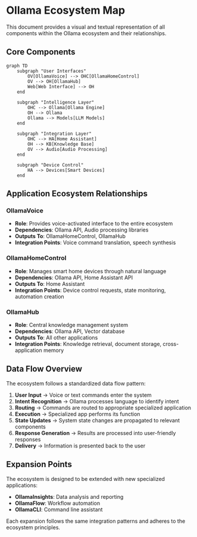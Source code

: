 # Ollama Ecosystem Map

This document provides a visual and textual representation of all components within the Ollama ecosystem and their relationships.

## Core Components

```mermaid
graph TD
    subgraph "User Interfaces"
        OV[OllamaVoice] --> OHC[OllamaHomeControl]
        OV --> OH[OllamaHub]
        Web[Web Interface] --> OH
    end
    
    subgraph "Intelligence Layer"
        OHC --> Ollama[Ollama Engine]
        OH --> Ollama
        Ollama --> Models[LLM Models]
    end
    
    subgraph "Integration Layer"
        OHC --> HA[Home Assistant]
        OH --> KB[Knowledge Base]
        OV --> Audio[Audio Processing]
    end
    
    subgraph "Device Control"
        HA --> Devices[Smart Devices]
    end
```

## Application Ecosystem Relationships

### OllamaVoice
- **Role**: Provides voice-activated interface to the entire ecosystem
- **Dependencies**: Ollama API, Audio processing libraries
- **Outputs To**: OllamaHomeControl, OllamaHub
- **Integration Points**: Voice command translation, speech synthesis

### OllamaHomeControl
- **Role**: Manages smart home devices through natural language
- **Dependencies**: Ollama API, Home Assistant API
- **Outputs To**: Home Assistant
- **Integration Points**: Device control requests, state monitoring, automation creation

### OllamaHub
- **Role**: Central knowledge management system
- **Dependencies**: Ollama API, Vector database
- **Outputs To**: All other applications
- **Integration Points**: Knowledge retrieval, document storage, cross-application memory

## Data Flow Overview

The ecosystem follows a standardized data flow pattern:

1. **User Input** → Voice or text commands enter the system
2. **Intent Recognition** → Ollama processes language to identify intent
3. **Routing** → Commands are routed to appropriate specialized application
4. **Execution** → Specialized app performs its function
5. **State Updates** → System state changes are propagated to relevant components
6. **Response Generation** → Results are processed into user-friendly responses
7. **Delivery** → Information is presented back to the user

## Expansion Points

The ecosystem is designed to be extended with new specialized applications:

- **OllamaInsights**: Data analysis and reporting
- **OllamaFlow**: Workflow automation
- **OllamaCLI**: Command line assistant

Each expansion follows the same integration patterns and adheres to the ecosystem principles. 